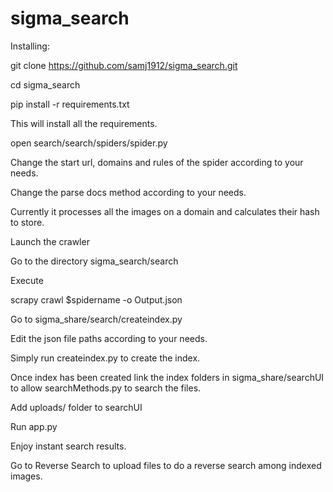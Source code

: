 # sigma_search

Installing:

git clone https://github.com/samj1912/sigma_search.git


cd sigma_search


pip install -r requirements.txt

This will install all the requirements.

open search/search/spiders/spider.py

Change the start url, domains and rules of the spider according to your needs.

Change the parse docs method according to your needs.

Currently it processes all the images on a domain and calculates their hash to store.

Launch the crawler

Go to the directory sigma_search/search

Execute

scrapy crawl $spidername -o Output.json

Go to sigma_share/search/createindex.py

Edit the json file paths according to your needs.

Simply run createindex.py to create the index.

Once index has been created link the index folders in sigma_share/searchUI to allow searchMethods.py to search the files.

Add uploads/ folder to searchUI

Run app.py

Enjoy instant search results.


Go to  Reverse Search to upload files to do a reverse search among indexed images.

